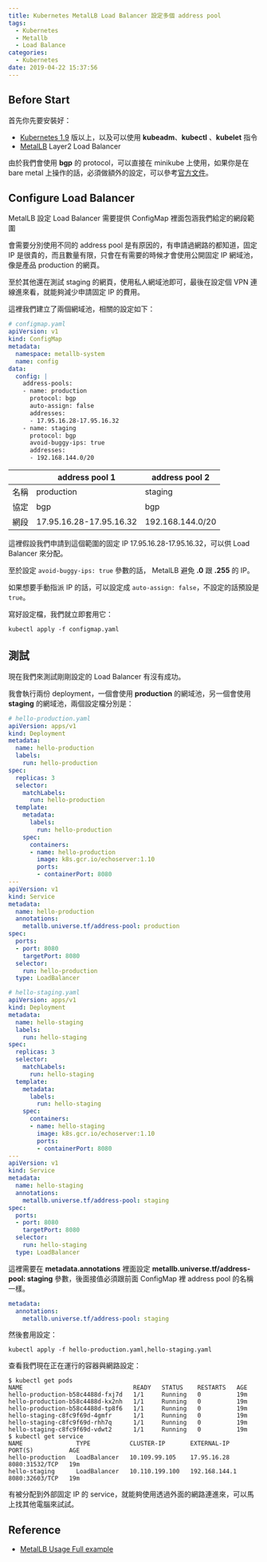 ```yaml
---
title: Kubernetes MetalLB Load Balancer 設定多個 address pool
tags:
  - Kubernetes
  - Metallb
  - Load Balance
categories:
  - Kubernetes
date: 2019-04-22 15:37:56
---
```



## Before Start

首先你先要安裝好：

- [Kubernetes 1.9](https://kubernetes.io/docs/setup/independent/install-kubeadm/#installing-kubeadm-kubelet-and-kubectl) 版以上，以及可以使用 **kubeadm**、**kubectl** 、**kubelet** 指令
- [MetalLB](https://metallb.universe.tf/tutorial/layer2/) Layer2 Load Balancer

由於我們會使用 **bgp** 的 protocol，可以直接在 minikube 上使用，如果你是在 bare metal 上操作的話，必須做額外的設定，可以參考[官方文件](https://metallb.universe.tf/configuration/#bgp-configuration)。

## Configure Load Balancer

MetalLB 設定 Load Balancer 需要提供 ConfigMap 裡面包涵我們給定的網段範圍

會需要分別使用不同的 address pool 是有原因的，有申請過網路的都知道，固定 IP 是很貴的，而且數量有限，只會在有需要的時候才會使用公開固定 IP 網域池，像是產品 production 的網頁。

至於其他還在測試 staging 的網頁，使用私人網域池即可，最後在設定個 VPN 連線進來看，就能夠減少申請固定 IP 的費用。

這裡我們建立了兩個網域池，相關的設定如下：

```yaml
# configmap.yaml
apiVersion: v1
kind: ConfigMap
metadata:
  namespace: metallb-system
  name: config
data:
  config: |
    address-pools:
    - name: production
      protocol: bgp
      auto-assign: false
      addresses:
      - 17.95.16.28-17.95.16.32
    - name: staging
      protocol: bgp
      avoid-buggy-ips: true
      addresses:
      - 192.168.144.0/20
```



|      | address pool 1          | address pool 2   |
| ---- | ----------------------- | ---------------- |
| 名稱 | production              | staging          |
| 協定 | bgp                     | bgp              |
| 網段 | 17.95.16.28-17.95.16.32 | 192.168.144.0/20 |

這裡假設我們申請到這個範圍的固定 IP 17.95.16.28-17.95.16.32，可以供 Load Balancer 來分配。

至於設定 `avoid-buggy-ips: true` 參數的話， MetalLB 避免 **.0** 跟 **.255** 的 IP。

如果想要手動指派 IP 的話，可以設定成 `auto-assign: false`，不設定的話預設是 `true`。

寫好設定檔，我們就立即套用它：

```shell
kubectl apply -f configmap.yaml
```

## 測試

現在我們來測試剛剛設定的 Load Balancer 有沒有成功。

我會執行兩份 deployment，一個會使用 **production** 的網域池，另一個會使用 **staging** 的網域池，兩個設定檔分別是：

```yaml
# hello-production.yaml
apiVersion: apps/v1
kind: Deployment
metadata:
  name: hello-production
  labels:
    run: hello-production
spec:
  replicas: 3
  selector:
    matchLabels:
      run: hello-production
  template:
    metadata:
      labels:
        run: hello-production
    spec:
      containers:
      - name: hello-production
        image: k8s.gcr.io/echoserver:1.10
        ports:
        - containerPort: 8080
---
apiVersion: v1
kind: Service
metadata:
  name: hello-production
  annotations:
    metallb.universe.tf/address-pool: production
spec:
  ports:
  - port: 8080
    targetPort: 8080
  selector:
    run: hello-production
  type: LoadBalancer
```

```yaml
# hello-staging.yaml
apiVersion: apps/v1
kind: Deployment
metadata:
  name: hello-staging
  labels:
    run: hello-staging
spec:
  replicas: 3
  selector:
    matchLabels:
      run: hello-staging
  template:
    metadata:
      labels:
        run: hello-staging
    spec:
      containers:
      - name: hello-staging
        image: k8s.gcr.io/echoserver:1.10
        ports:
        - containerPort: 8080
---
apiVersion: v1
kind: Service
metadata:
  name: hello-staging
  annotations:
    metallb.universe.tf/address-pool: staging
spec:
  ports:
  - port: 8080
    targetPort: 8080
  selector:
    run: hello-staging
  type: LoadBalancer
```

這裡需要在 **metadata.annotations** 裡面設定 **metallb.universe.tf/address-pool: staging** 參數，後面接值必須跟前面 ConfigMap 裡 address pool 的名稱一樣。

```yaml
metadata:
  annotations:
    metallb.universe.tf/address-pool: staging
```

然後套用設定：

```shell
kubectl apply -f hello-production.yaml,hello-staging.yaml
```

查看我們現在正在運行的容器與網路設定：

```shell
$ kubectl get pods
NAME                               READY   STATUS    RESTARTS   AGE
hello-production-b58c4488d-fxj7d   1/1     Running   0          19m
hello-production-b58c4488d-kx2nh   1/1     Running   0          19m
hello-production-b58c4488d-tp8f6   1/1     Running   0          19m
hello-staging-c8fc9f69d-4gmfr      1/1     Running   0          19m
hello-staging-c8fc9f69d-rhh7q      1/1     Running   0          19m
hello-staging-c8fc9f69d-vdwt2      1/1     Running   0          19m
$ kubectl get service
NAME               TYPE           CLUSTER-IP       EXTERNAL-IP      PORT(S)          AGE
hello-production   LoadBalancer   10.109.99.105    17.95.16.28      8080:31532/TCP   19m
hello-staging      LoadBalancer   10.110.199.100   192.168.144.1    8080:32603/TCP   19m
```

有被分配到外部固定 IP 的 service，就能夠使用透過外面的網路連進來，可以馬上找其他電腦來試試。

## Reference

- [MetalLB Usage Full example](https://metallb.universe.tf/usage/example/)